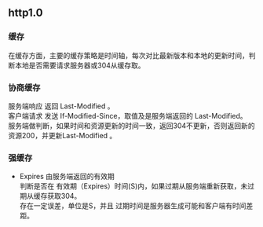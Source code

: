 ## http1.0

### 缓存
在缓存方面，主要的缓存策略是时间轴，每次对比最新版本和本地的更新时间，判断本地是否需要请求服务器或304从缓存取。 <br />

### 协商缓存
服务端响应 返回 Last-Modified 。<br />
客户端请求 发送 If-Modified-Since，取值及是服务端返回的 Last-Modified。 <br />
服务端做判断，如果时间和资源更新的时间一致，返回304不更新，否则返回新的资源200，并更新Last-Modified 。 <br />

### 强缓存
- Expires 由服务端返回的有效期<br />
判断是否在 有效期（Expires）时间(S)内，如果过期从服务端重新获取，未过期从缓存获取304。 <br />
存在一定误差，单位是S，并且 过期时间是服务器生成可能和客户端有时间差距。